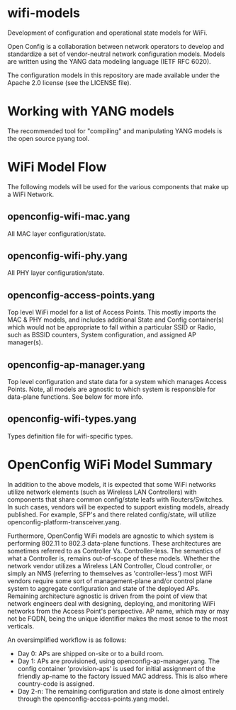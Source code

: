 # wifi-models
Development of configuration and operational state models for WiFi.

Open Config is a collaboration between network operators to develop and 
standardize a set of vendor-neutral network configuration models. Models are 
written using the YANG data modeling language (IETF RFC 6020).

The configuration models in this repository are made available under the Apache
 2.0 license (see the LICENSE file). 

# Working with YANG models
The recommended tool for "compiling" and manipulating YANG models is the open 
source pyang tool. 

# WiFi Model Flow
The following models will be used for the various components that make up a WiFi
 Network.

## openconfig-wifi-mac.yang
 All MAC layer configuration/state.

## openconfig-wifi-phy.yang
 All PHY layer configuration/state.

## openconfig-access-points.yang
 Top level WiFi model for a list of Access Points. This mostly imports the MAC 
& PHY models, and includes additional State and Config container(s) which would 
not be appropriate to fall within a particular SSID or Radio, such as BSSID 
counters, System configuration, and assigned AP manager(s).

## openconfig-ap-manager.yang
 Top level configuration and state data for a system which manages Access 
Points. Note, all models are agnostic to which system is responsible for 
data-plane functions. See below for more info.

## openconfig-wifi-types.yang
Types definition file for wifi-specific types.


# OpenConfig WiFi Model Summary
In addition to the above models, it is expected that some WiFi networks utilize 
network elements (such as Wireless LAN Controllers) with components that share 
common config/state leafs with Routers/Switches. In such cases, vendors will be 
expected to support existing models, already published. 
For example, SFP's and there related config/state, will utilize 
openconfig-platform-transceiver.yang.

Furthermore, OpenConfig WiFi models are agnostic to which system is performing 
802.11 to 802.3 data-plane functions. These architectures are sometimes 
referred to as Controller Vs. Controller-less. The semantics of what a 
Controller is, remains out-of-scope of these models. Whether the network vendor 
utilizes a Wireless LAN Controller, Cloud controller, or simply an NMS 
(referring to themselves as 'controller-less') most WiFi vendors require some 
sort of management-plane and/or control plane system to aggregate configuration 
and state of the deployed APs.
Remaining architecture agnostic is driven from the point of view that network 
engineers deal with designing, deploying, and monitoring WiFi networks from the 
Access Point's perspective. AP name, which may or may not be FQDN, being the 
unique identifier makes the most sense to the most verticals.

An oversimplified workflow is as follows:
* Day 0: APs are shipped on-site or to a build room.
* Day 1: APs are provisioned, using openconfig-ap-manager.yang. The config 
container 'provision-aps' is used for initial assignment of the friendly 
ap-name to the factory issued MAC address. This is also where country-code is 
assigned.
* Day 2-n: The remaining configuration and state is done almost entirely 
through the openconfig-access-points.yang model.
